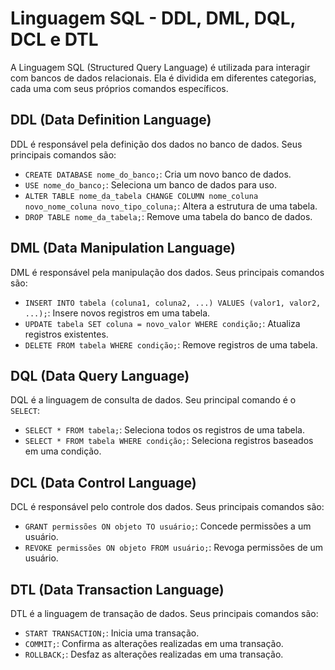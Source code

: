 # Linguagem SQL - DDL, DML, DQL, DCL e DTL

A Linguagem SQL (Structured Query Language) é utilizada para interagir com bancos de dados relacionais. Ela é dividida em diferentes categorias, cada uma com seus próprios comandos específicos.

## DDL (Data Definition Language)

DDL é responsável pela definição dos dados no banco de dados. Seus principais comandos são:

- `CREATE DATABASE nome_do_banco;`: Cria um novo banco de dados.
- `USE nome_do_banco;`: Seleciona um banco de dados para uso.
- `ALTER TABLE nome_da_tabela CHANGE COLUMN nome_coluna novo_nome_coluna novo_tipo_coluna;`: Altera a estrutura de uma tabela.
- `DROP TABLE nome_da_tabela;`: Remove uma tabela do banco de dados.

## DML (Data Manipulation Language)

DML é responsável pela manipulação dos dados. Seus principais comandos são:

- `INSERT INTO tabela (coluna1, coluna2, ...) VALUES (valor1, valor2, ...);`: Insere novos registros em uma tabela.
- `UPDATE tabela SET coluna = novo_valor WHERE condição;`: Atualiza registros existentes.
- `DELETE FROM tabela WHERE condição;`: Remove registros de uma tabela.

## DQL (Data Query Language)

DQL é a linguagem de consulta de dados. Seu principal comando é o `SELECT`:

- `SELECT * FROM tabela;`: Seleciona todos os registros de uma tabela.
- `SELECT * FROM tabela WHERE condição;`: Seleciona registros baseados em uma condição.

## DCL (Data Control Language)

DCL é responsável pelo controle dos dados. Seus principais comandos são:

- `GRANT permissões ON objeto TO usuário;`: Concede permissões a um usuário.
- `REVOKE permissões ON objeto FROM usuário;`: Revoga permissões de um usuário.

## DTL (Data Transaction Language)

DTL é a linguagem de transação de dados. Seus principais comandos são:

- `START TRANSACTION;`: Inicia uma transação.
- `COMMIT;`: Confirma as alterações realizadas em uma transação.
- `ROLLBACK;`: Desfaz as alterações realizadas em uma transação.

